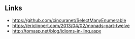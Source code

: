 ## Links

- https://github.com/cincuranet/SelectManyEnumerable
- https://ericlippert.com/2013/04/02/monads-part-twelve
- http://tomasp.net/blog/idioms-in-linq.aspx